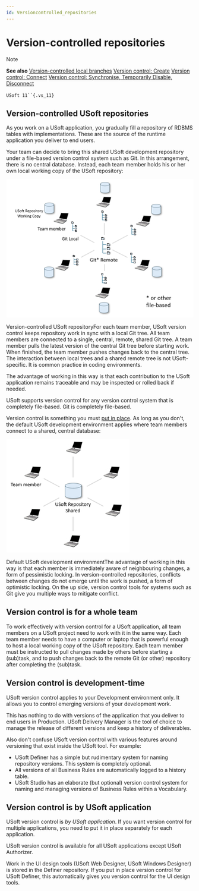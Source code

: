 ```yaml
---
id: Versioncontrolled_repositories
---
```


# Version-controlled repositories

> [!NOTE]
> **See also**
> [Version-controlled local branches](/docs/Repositories/Version%20control/Versioncontrolled%20local%20branches.md)
> [Version control: Create](/docs/Repositories/Version%20control/Version%20control%20Create.md)
> [Version control: Connect](/docs/Repositories/Version%20control/Version%20control%20Connect.md)
> [Version control: Synchronise, Temporarily Disable, Disconnect](/docs/Repositories/Version%20control/Version%20control%20Synchronize%20Temporarily%20Disable%20Disconnect.md)

`USoft 11``{.vs_11}`

## Version-controlled USoft repositories

As you work on a USoft application, you gradually fill a repository of RDBMS tables with implementations. These are the source of the runtime application you deliver to end users.

Your team can decide to bring this shared USoft development repository under a file-based version control system such as Git. In this arrangement, there is no central database. Instead, each team member holds his or her own local working copy of the USoft repository:

![](./assets/1099ff1b-6ea2-4a53-9575-2fdcb3a4a8f5.png)

Version-controlled USoft repositoryFor each team member, USoft version control keeps repository work in sync with a local Git tree. All team members are connected to a single, central, remote, shared Git tree. A team member pulls the latest version of the central Git tree before starting work. When finished, the team member pushes changes back to the central tree. The interaction between local trees and a shared remote tree is not USoft-specific. It is common practice in coding environments.

The advantage of working in this way is that each contribution to the USoft application remains traceable and may be inspected or rolled back if needed.

USoft supports version control for any version control system that is completely file-based. Git is completely file-based.

Version control is something you must [put in place](/docs/Repositories/Version%20control/Version%20control%20Create.md). As long as you don't, the default USoft development environment applies where team members connect to a shared, central database:

![](./assets/e3016cbf-c2e5-4937-90ac-fddfdc977a48.png)

Default USoft development environmentThe advantage of working in this way is that each member is immediately aware of neighbouring changes, a form of pessimistic locking. In version-controlled repositories, conflicts between changes do not emerge until the work is pushed, a form of optimistic locking. On the up side, version control tools for systems such as Git give you multiple ways to mitigate conflict.

## Version control is for a whole team

To work effectively with version control for a USoft application, all team members on a USoft project need to work with it in the same way. Each team member needs to have a computer or laptop that is powerful enough to host a local working copy of the USoft repository. Each team member must be instructed to pull changes made by others before starting a (sub)task, and to push changes back to the remote Git (or other) repository after completing the (sub)task.

## Version control is development-time

USoft version control applies to your Development environment only. It allows you to control emerging versions of your development work.

This has nothing to do with versions of the application that you deliver to end users in Production. USoft Delivery Manager is the tool of choice to manage the release of different versions and keep a history of deliverables.

Also don't confuse USoft version control with various features around versioning that exist inside the USoft tool. For example:

- USoft Definer has a simple but rudimentary system for naming repository versions. This system is completely optional.
- All versions of all Business Rules are automatically logged to a history table.
- USoft Studio has an elaborate (but optional) version control system for naming and managing versions of Business Rules within a Vocabulary.

## Version control is by USoft application

USoft version control is *by USoft application*. If you want version control for multiple applications, you need to put it in place separately for each application.

USoft version control is available for all USoft applications except USoft Authorizer.

Work in the UI design tools (USoft Web Designer, USoft Windows Designer) is stored in the Definer repository. If you put in place version control for USoft Definer, this automatically gives you version control for the UI design tools.